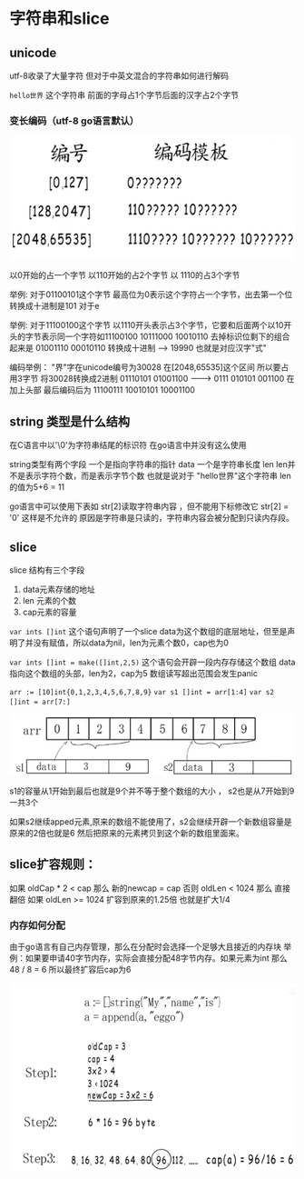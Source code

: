 # 字符串和slice

## unicode

utf-8收录了大量字符
但对于中英文混合的字符串如何进行解码

`hello世界` 这个字符串 前面的字母占1个字节后面的汉字占2个字节

### 变长编码（utf-8 go语言默认）

![](images/变长编码.png)

以0开始的占一个字节 以110开始的占2个字节 以 1110的占3个字节

举例: 对于01100101这个字节
最高位为0表示这个字符占一个字节，出去第一个位 转换成十进制是101 对于e

举例: 对于11100100这个字节
以1110开头表示占3个字节，它要和后面两个以10开头的字节表示同一个字符如11100100 10111000 10010110
去掉标识位剩下的组合起来是 01001110 00010110 转换成十进制 --> 19990 也就是对应汉字"式"

编码举例： "界"字在unicode编号为30028
在[2048,65535]这个区间 所以要占用3字节
将30028转换成2进制 01110101 01001100 ---> 0111 010101 001100 在加上头部
最后编码后为 11100111 10010101 10001100


## string 类型是什么结构

在C语言中以'\0'为字符串结尾的标识符
在go语言中并没有这么使用

string类型有两个字段 一个是指向字符串的指针 data 一个是字符串长度 len
len并不是表示字符个数，而是表示字节个数 也就是说对于 "hello世界"这个字符串 len的值为5+6 = 11

go语言中可以使用下表如 str[2]读取字符串内容 ，但不能用下标修改它 str[2] = '0' 这样是不允许的
原因是字符串是只读的，字符串内容会被分配到只读内存段。


## slice

slice 结构有三个字段
1. data元素存储的地址
2. len 元素的个数
3. cap元素的容量

`var ints []int` 这个语句声明了一个slice   data为这个数组的底层地址，但至是声明了并没有赋值，所以data为nil，len为元素个数0，cap也为0

`var ints []int = make([]int,2,5)` 这个语句会开辟一段内存存储这个数组
data 指向这个数组的头部，len为2，cap为5
数组读写超出范围会发生panic

`arr := [10]int{0,1,2,3,4,5,6,7,8,9}`
`var s1 []int = arr[1:4]`
`var s2 []int = arr[7:]`

![](images/slice.png)

s1的容量从1开始到最后也就是9个并不等于整个数组的大小 ， s2也是从7开始到9一共3个

如果s2继续apped元素,原来的数组不能使用了，s2会继续开辟一个新数组容量是原来的2倍也就是6
然后把原来的元素拷贝到这个新的数组里面来。

## slice扩容规则：

如果 oldCap * 2 < cap 那么 新的newcap = cap
否则 oldLen < 1024 那么 直接翻倍
如果 oldLen >= 1024 扩容到原来的1.25倍 也就是扩大1/4

### 内存如何分配

由于go语言有自己内存管理，那么在分配时会选择一个足够大且接近的内存块
举例：如果要申请40字节内存，实际会直接分配48字节内存。如果元素为int
那么48 / 8 = 6 所以最终扩容后cap为6

![](images/扩容.png)



